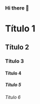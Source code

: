 ### Hi there 👋

<!-- Cabeçalhos -->

# Título 1
## Título 2
### Título 3
#### Título 4
##### Título 5
###### Título 6

<!--
**mvss1983/mvss1983** is a ✨ _special_ ✨ repository because its `README.md` (this file) appears on your GitHub profile.

Here are some ideas to get you started:

- 🔭 I’m currently working on ...
- 🌱 I’m currently learning ...
- 👯 I’m looking to collaborate on ...
- 🤔 I’m looking for help with ...
- 💬 Ask me about ...
- 📫 How to reach me: ...
- 😄 Pronouns: ...
- ⚡ Fun fact: ...
-->
